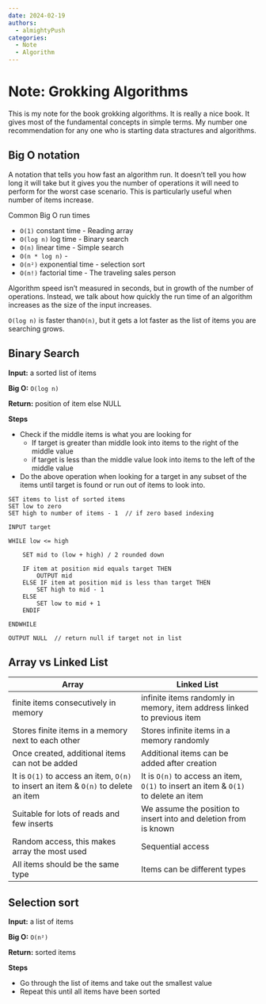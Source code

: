 ```yaml
---
date: 2024-02-19
authors:
  - almightyPush
categories:
  - Note
  - Algorithm
---
```


# Note: Grokking Algorithms

This is my note for the book grokking algorithms. It is really a nice book. It gives most of the fundamental concepts in simple terms. My number one recommendation for any one who is starting data stractures and algorithms.

<!-- more -->

## Big O notation

A notation that tells you how fast an algorithm run. It doesn’t tell you how long it will take but it gives you the number of operations it will need to perform for the worst case scenario. This is particularly useful when number of items increase. 

Common Big O run times

- `O(1)` constant time - Reading array
- `O(log n)` log time - Binary search
- `O(n)` linear time  - Simple search
- `O(n * log n)` -
- `O(n²)` exponential time - selection sort
- `O(n!)` factorial time - The traveling sales person

Algorithm speed isn’t measured in seconds, but in growth of the number of operations. Instead, we talk about how quickly the run time of an algorithm increases as the size of the input increases.

`O(log n)` is faster than`O(n)`, but it gets a lot faster as the list of items you are searching grows. 

## Binary Search

**Input:** a sorted list of items

**Big O:** `O(log n)`

**Return:** position of item else NULL

**Steps**

- Check if the middle items is what you are looking for
    - If target is greater than middle look into items to the right of the middle value
    - if target is less than the middle value look into items to the left of the middle value
- Do the above operation when looking for a target in any subset of the items until target is found or run out of items to look into.

```
SET items to list of sorted items
SET low to zero
SET high to number of items - 1  // if zero based indexing

INPUT target

WHILE low <= high
	
	SET mid to (low + high) / 2 rounded down
	
	IF item at position mid equals target THEN
		OUTPUT mid
	ELSE IF item at position mid is less than target THEN
		SET high to mid - 1
	ELSE
		SET low to mid + 1
	ENDIF

ENDWHILE

OUTPUT NULL  // return null if target not in list
```

## Array vs Linked List 

| Array     | Linked List |
| --------- | ----------- |
| finite items consecutively in memory | infinite items randomly in memory, item address linked to previous item |
| Stores finite items in a memory next to each other | Stores infinite items in a memory randomly |
| Once created, additional items can not be added | Additional items can be added after creation |
| It is `O(1)` to access an item, `O(n)` to insert an item & `O(n)` to delete an item | It is `O(n)` to access an item, `O(1)` to insert an item & `O(1)` to delete an item |
| Suitable for lots of reads and few inserts | We assume the position to insert into and deletion from is known |
| Random access, this makes array the most used | Sequential access |
| All items should be the same type | Items can be different types |


## Selection sort

**Input:** a list of items

**Big O:** `O(n²)`

**Return:** sorted items

**Steps**

- Go through the list of items and take out the smallest value
- Repeat this until all items have been sorted
